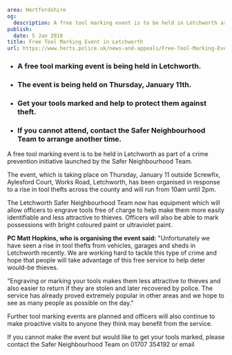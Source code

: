 ```yaml
area: Hertfordshire
og:
  description: A free tool marking event is to be held in Letchworth as part of a crime prevention initiative launched by the Safer Neighbourhood Team.
publish:
  date: 5 Jan 2018
title: Free Tool Marking Event in Letchworth
url: https://www.herts.police.uk/news-and-appeals/Free-Tool-Marking-Event-in-Letchworth-1421G
```

* ### A free tool marking event is being held in Letchworth.

 * ### The event is being held on Thursday, January 11th.

 * ### Get your tools marked and help to protect them against theft.

 * ### If you cannot attend, contact the Safer Neighbourhood Team to arrange another time.

A free tool marking event is to be held in Letchworth as part of a crime prevention initiative launched by the Safer Neighbourhood Team.

The event, which is taking place on Thursday, January 11 outside Screwfix, Aylesford Court, Works Road, Letchworth, has been organised in response to a rise in tool thefts across the county and will run from 10am until 2pm.

The Letchworth Safer Neighbourhood Team now has equipment which will allow officers to engrave tools free of charge to help make them more easily identifiable and less attractive to thieves. Officers will also be able to mark possessions with bright coloured paint or ultraviolet paint.

**PC Matt Hopkins, who is organising the event said:** "Unfortunately we have seen a rise in tool thefts from vehicles, garages and sheds in Letchworth recently. We are working hard to tackle this type of crime and hope that people will take advantage of this free service to help deter would-be thieves.

"Engraving or marking your tools makes them less attractive to thieves and also easier to return if they are stolen and later recovered by police. The service has already proved extremely popular in other areas and we hope to see as many people as possible on the day."

Further tool marking events are planned and officers will also continue to make proactive visits to anyone they think may benefit from the service.

If you cannot make the event but would like to get your tools marked, please contact the Safer Neighbourhood Team on 01707 354192 or email
